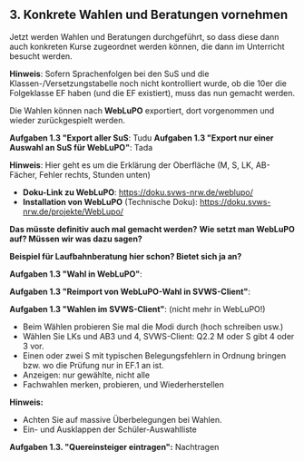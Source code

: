 ## 3. Konkrete Wahlen und Beratungen vornehmen

Jetzt werden Wahlen und Beratungen durchgeführt, so dass diese dann auch konkreten Kurse zugeordnet werden können, die dann im Unterricht besucht werden.

**Hinweis**: Sofern Sprachenfolgen bei den SuS und die Klassen-/Versetzungstabelle noch nicht kontrolliert wurde, ob die 10er die Folgeklasse EF haben (und die EF existiert), muss das nun gemacht werden.

Die Wahlen können nach **WebLuPO** exportiert, dort vorgenommen und wieder zurückgespielt werden. 

**Aufgaben 1.3 "Export aller SuS**: Tudu
**Aufgaben 1.3 "Export nur einer Auswahl an SuS für WebLuPO"**: Tada

**Hinweis**: Hier geht es um die Erklärung der Oberfläche (M, S, LK, AB-Fächer, Fehler rechts, Stunden unten)

* **Doku-Link zu WebLuPO**: https://doku.svws-nrw.de/weblupo/
* **Installation von WebLuPO** (Technische Doku): https://doku.svws-nrw.de/projekte/WebLupo/

**Das müsste definitiv auch mal gemacht werden?** **Wie setzt man WebLuPO auf? Müssen wir was dazu sagen?**

**Beispiel für Laufbahnberatung hier schon? Bietet sich ja an?**

**Aufgaben 1.3 "Wahl in WebLuPO"**: 

**Aufgaben 1.3 "Reimport von WebLuPO-Wahl in SVWS-Client"**:

**Aufgaben 1.3 "Wahlen im SVWS-Client"**: (nicht mehr in WebLuPO!)
* Beim Wählen probieren Sie mal die Modi durch (hoch schreiben usw.)
* Wählen Sie LKs und AB3 und 4, SVWS-Client: Q2.2 M oder S gibt 4 oder 3 vor.
* Einen oder zwei S mit typischen Belegungsfehlern in Ordnung bringen bzw. wo die Prüfung nur in EF.1 an ist.
* Anzeigen: nur gewählte, nicht alle
* Fachwahlen merken, probieren, und Wiederherstellen

**Hinweis:**
* Achten Sie auf massive Überbelegungen bei Wahlen. 
* Ein- und Ausklappen der Schüler-Auswahlliste 

**Aufgaben 1.3. "Quereinsteiger eintragen":** Nachtragen

